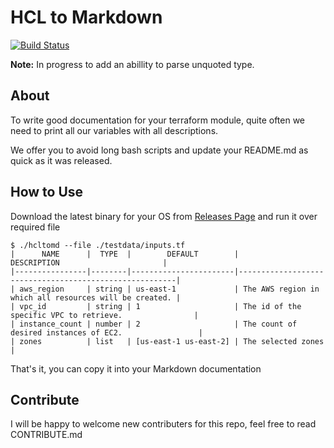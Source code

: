 # HCL to Markdown
[![Build Status](https://cloud.drone.io/api/badges/idestis/hcltomd/status.svg)](https://cloud.drone.io/idestis/hcltomd)

**Note:** In progress to add an abillity to parse unquoted type.

## About

To write good documentation for your terraform module, quite often we need to print all our variables with all descriptions.

We offer you to avoid long bash scripts and update your README.md as quick as it was released.

## How to Use

Download the latest binary for your OS from [Releases Page](https://github.com/idestis/hcltomd/releases) and run it over required file

```shell
$ ./hcltomd --file ./testdata/inputs.tf
|      NAME      |  TYPE  |        DEFAULT        |                      DESCRIPTION                       |
|----------------|--------|-----------------------|--------------------------------------------------------|
| aws_region     | string | us-east-1             | The AWS region in which all resources will be created. |
| vpc_id         | string | 1                     | The id of the specific VPC to retrieve.                |
| instance_count | number | 2                     | The count of desired instances of EC2.                 |
| zones          | list   | [us-east-1 us-east-2] | The selected zones                                     |
```

That's it, you can copy it into your Markdown documentation

## Contribute

I will be happy to welcome new contributers for this repo, feel free to read CONTRIBUTE.md
